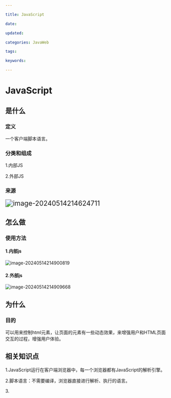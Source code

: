 ```yaml
---

title: JavaScript

date: 

updated: 

categories: JavaWeb

tags: 

keywords: 

---
```

# JavaScript

## 是什么

### 定义

一个客户端脚本语言。

### 分类和组成

1.内部JS

2.外部JS



### 来源

<img src="../TyporaImage/image-20240514214624711.png" alt="image-20240514214624711" style="zoom: 150%;" />





## 怎么做	

### 使用方法

#### 1.内部js

![image-20240514214900819](../TyporaImage/image-20240514214900819.png)

#### 2.外部js

![image-20240514214909668](../TyporaImage/image-20240514214909668.png)

## 为什么

### 目的

可以用来控制html元素，让页面的元素有一些动态效果，来增强用户和HTML页面交互的过程，增强用户体验。

## 相关知识点

1.JavaScript运行在客户端浏览器中，每一个浏览器都有JavaScript的解析引擎。

2.脚本语言：不需要编译，浏览器直接进行解析、执行的语言。

3.<script>可以定义在html中的任何位置，但是定义的位置会影响他们的执行顺序。

4.<script>可以定义多个。

5.语句以;结尾，如果一行只有一条语句，则可以不写。







## 是什么

### 定义

一个客户端脚本语言。

### 分类和组成

1.内部JS

2.外部JS



### 来源

<img src="../TyporaImage/image-20240514214624711.png" alt="image-20240514214624711" style="zoom: 150%;" />





## 怎么做	

### 使用方法

#### 1.内部js

![image-20240514214900819](../TyporaImage/image-20240514214900819.png)

#### 2.外部js

![image-20240514214909668](../TyporaImage/image-20240514214909668.png)

## 为什么

### 目的

可以用来控制html元素，让页面的元素有一些动态效果，来增强用户和HTML页面交互的过程，增强用户体验。

## 相关知识点

1.JavaScript运行在客户端浏览器中，每一个浏览器都有JavaScript的解析引擎。

2.脚本语言：不需要编译，浏览器直接进行解析、执行的语言。

3.<script>可以定义在html中的任何位置，但是定义的位置会影响他们的执行顺序。

4.<script>可以定义多个。

5.语句以;结尾，如果一行只有一条语句，则可以不写。pt

## 是什么

### 定义

一个客户端脚本语言。

### 分类和组成

1.内部JS

2.外部JS



### 来源

<img src="../TyporaImage/image-20240514214624711.png" alt="image-20240514214624711" style="zoom: 150%;" />





## 怎么做	

### 使用方法

#### 1.内部js

![image-20240514214900819](../TyporaImage/image-20240514214900819.png)

#### 2.外部js

![image-20240514214909668](../TyporaImage/image-20240514214909668.png)

## 为什么

### 目的

可以用来控制html元素，让页面的元素有一些动态效果，来增强用户和HTML页面交互的过程，增强用户体验。

## 相关知识点

1.JavaScript运行在客户端浏览器中，每一个浏览器都有JavaScript的解析引擎。

2.脚本语言：不需要编译，浏览器直接进行解析、执行的语言。

3.<script>可以定义在html中的任何位置，但是定义的位置会影响他们的执行顺序。

4.<script>可以定义多个。

5.语句以;结尾，如果一行只有一条语句，则可以不写。







## 是什么

### 定义

一个客户端脚本语言。

### 分类和组成

1.内部JS

2.外部JS



### 来源

<img src="../TyporaImage/image-20240514214624711.png" alt="image-20240514214624711" style="zoom: 150%;" />





## 怎么做	

### 使用方法

#### 1.内部js

![image-20240514214900819](../TyporaImage/image-20240514214900819.png)

#### 2.外部js

![image-20240514214909668](../TyporaImage/image-20240514214909668.png)

## 为什么

### 目的

可以用来控制html元素，让页面的元素有一些动态效果，来增强用户和HTML页面交互的过程，增强用户体验。

## 相关知识点

1.JavaScript运行在客户端浏览器中，每一个浏览器都有JavaScript的解析引擎。

2.脚本语言：不需要编译，浏览器直接进行解析、执行的语言。

3.<script>可以定义在html中的任何位置，但是定义的位置会影响他们的执行顺序。

4.<script>可以定义多个。

5.语句以;结尾，如果一行只有一条语句，则可以不写。